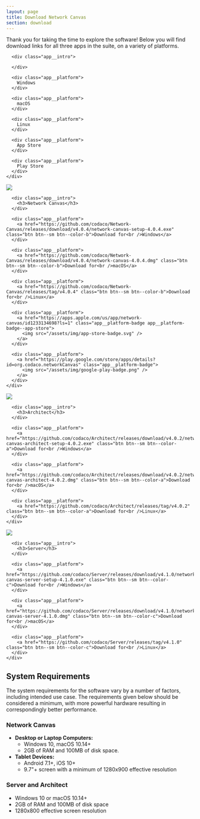 ```yaml
---
layout: page
title: Download Network Canvas
section: download
---
```

Thank you for taking the time to explore the software! Below you will find download links for all three apps in the suite, on a variety of platforms.

<div class="app-suite">

  <div class="app-suite__platforms">
    <div class="app app--platforms">
      <div class="app__hero"></div>

      <div class="app__intro">

      </div>

      <div class="app__platform">
        Windows
      </div>

      <div class="app__platform">
        macOS
      </div>

      <div class="app__platform">
        Linux
      </div>

      <div class="app__platform">
        App Store
      </div>

      <div class="app__platform">
        Play Store
      </div>
    </div>
  </div>

  <div class="app-suite__app">
    <div class="app">
      <div class="app__hero">
        <div class="app__hero-logo">
          <img src="/assets/img/network-canvas-icon.svg" />
        </div>
      </div>

      <div class="app__intro">
        <h3>Network Canvas</h3>
      </div>

      <div class="app__platform">
        <a href="https://github.com/codaco/Network-Canvas/releases/download/v4.0.4/network-canvas-setup-4.0.4.exe" class="btn btn--sm btn--color-b">Download for<br />Windows</a>
      </div>

      <div class="app__platform">
        <a href="https://github.com/codaco/Network-Canvas/releases/download/v4.0.4/network-canvas-4.0.4.dmg" class="btn btn--sm btn--color-b">Download for<br />macOS</a>
      </div>

      <div class="app__platform">
        <a href="https://github.com/codaco/Network-Canvas/releases/tag/v4.0.4" class="btn btn--sm btn--color-b">Download for<br />Linux</a>
      </div>

      <div class="app__platform">
        <a href="https://apps.apple.com/us/app/network-canvas/id1233134698?ls=1" class="app__platform-badge app__platform-badge--app-store">
          <img src="/assets/img/app-store-badge.svg" />
        </a>
      </div>

      <div class="app__platform">
        <a href="https://play.google.com/store/apps/details?id=org.codaco.networkCanvas" class="app__platform-badge">
          <img src="/assets/img/google-play-badge.png" />
        </a>
      </div>
    </div>
  </div>

  <div class="app-suite__app">
    <div class="app">
      <div class="app__hero">
        <div class="app__hero-logo">
          <img src="/assets/img/architect-icon.svg" />
        </div>
      </div>

      <div class="app__intro">
        <h3>Architect</h3>
      </div>

      <div class="app__platform">
        <a href="https://github.com/codaco/Architect/releases/download/v4.0.2/network-canvas-architect-setup-4.0.2.exe" class="btn btn--sm btn--color-a">Download for<br />Windows</a>
      </div>

      <div class="app__platform">
        <a href="https://github.com/codaco/Architect/releases/download/v4.0.2/network-canvas-architect-4.0.2.dmg" class="btn btn--sm btn--color-a">Download for<br />macOS</a>
      </div>

      <div class="app__platform">
        <a href="https://github.com/codaco/Architect/releases/tag/v4.0.2" class="btn btn--sm btn--color-a">Download for<br />Linux</a>
      </div>
    </div>
  </div>

  <div class="app-suite__app">
    <div class="app">
      <div class="app__hero">
        <div class="app__hero-logo">
          <img src="/assets/img/server-icon.svg" />
        </div>
      </div>

      <div class="app__intro">
        <h3>Server</h3>
      </div>

      <div class="app__platform">
        <a href="https://github.com/codaco/Server/releases/download/v4.1.0/network-canvas-server-setup-4.1.0.exe" class="btn btn--sm btn--color-c">Download for<br />Windows</a>
      </div>

      <div class="app__platform">
        <a href="https://github.com/codaco/Server/releases/download/v4.1.0/network-canvas-server-4.1.0.dmg" class="btn btn--sm btn--color-c">Download for<br />macOS</a>
      </div>

      <div class="app__platform">
        <a href="https://github.com/codaco/Server/releases/tag/v4.1.0" class="btn btn--sm btn--color-c">Download for<br />Linux</a>
      </div>
    </div>
  </div>

</div>

## System Requirements

The system requirements for the software vary by a number of factors, including intended use case. The requirements given below should be considered a minimum, with more powerful hardware resulting in correspondingly better performance.

### Network Canvas

- **Desktop or Laptop Computers:**
  - Windows 10, macOS 10.14+
  - 2GB of RAM and 100MB of disk space.
- **Tablet Devices:**
  - Android 7.1+, iOS 10+
  - 9.7"+ screen with a minimum of 1280x900 effective resolution

### Server and Architect

- Windows 10 or macOS 10.14+
- 2GB of RAM and 100MB of disk space
- 1280x800 effective screen resolution
